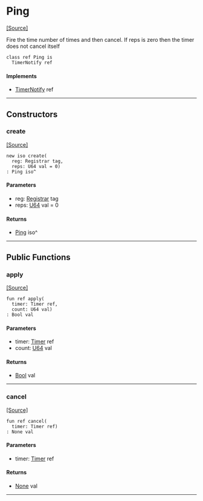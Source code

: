 # Ping
<span class="source-link">[[Source]](src/mqtt-pinger/pinger.md#L-0-7)</span>

Fire the time <reps> number of times and then cancel. If reps is zero
 then the timer does not cancel itself


```pony
class ref Ping is
  TimerNotify ref
```

#### Implements

* [TimerNotify](time-TimerNotify.md) ref

---

## Constructors

### create
<span class="source-link">[[Source]](src/mqtt-pinger/pinger.md#L-0-17)</span>


```pony
new iso create(
  reg: Registrar tag,
  reps: U64 val = 0)
: Ping iso^
```
#### Parameters

*   reg: [Registrar](bureaucracy-Registrar.md) tag
*   reps: [U64](builtin-U64.md) val = 0

#### Returns

* [Ping](mqtt-pinger-Ping.md) iso^

---

## Public Functions

### apply
<span class="source-link">[[Source]](src/mqtt-pinger/pinger.md#L-0-22)</span>


```pony
fun ref apply(
  timer: Timer ref,
  count: U64 val)
: Bool val
```
#### Parameters

*   timer: [Timer](time-Timer.md) ref
*   count: [U64](builtin-U64.md) val

#### Returns

* [Bool](builtin-Bool.md) val

---

### cancel
<span class="source-link">[[Source]](src/mqtt-pinger/pinger.md#L-0-28)</span>


```pony
fun ref cancel(
  timer: Timer ref)
: None val
```
#### Parameters

*   timer: [Timer](time-Timer.md) ref

#### Returns

* [None](builtin-None.md) val

---

